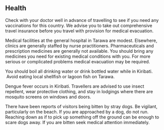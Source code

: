 ## Health

Check with your doctor well in advance of travelling to see if you need any vaccinations for this country. We advise you to take out comprehensive travel insurance before you travel with provision for medical evacuation.

Medical facilities at the general hospital in Tarawa are modest. Elsewhere, clinics are generally staffed by nurse practitioners. Pharmaceuticals and prescription medicines are generally not available. You should bring any medicines you need for existing medical conditions with you. For more serious or complicated problems medical evacuation may be required.

You should boil all drinking water or drink bottled water while in Kiribati.  Avoid eating local shellfish or lagoon fish on Tarawa.

Dengue fever occurs in Kiribati. Travellers are advised to use insect repellent, wear protective clothing, and stay in lodgings where there are mosquito screens on windows and doors.

There have been reports of visitors being bitten by stray dogs. Be vigilant, particularly on the beach. If you are approached by a dog, do not run. Reaching down as if to pick up something off the ground can be enough to scare dogs away. If you are bitten seek medical attention immediately.